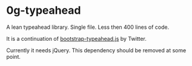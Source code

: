 # 0g-typeahead
A lean typeahead library. Single file. Less then 400 lines of code.

It is a continuation of <a href="https://github.com/twbs/bootstrap/commits/501aabf5723584eb0d1fba9569226f1b726a51b3/js/bootstrap-typeahead.js">bootstrap-typeahead.js</a> by Twitter.

Currently it needs jQuery. This dependency should be removed at some point.
